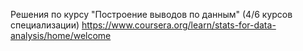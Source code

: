 Решения по курсу "Построение выводов по данным" (4/6 курсов специализации)
https://www.coursera.org/learn/stats-for-data-analysis/home/welcome
